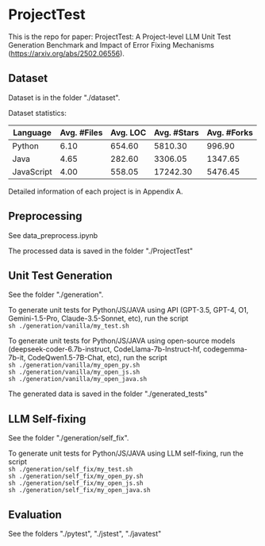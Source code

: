 # ProjectTest

This is the repo for paper: ProjectTest: A Project-level LLM Unit Test Generation Benchmark and Impact of Error Fixing Mechanisms (https://arxiv.org/abs/2502.06556).

## Dataset
Dataset is in the folder "./dataset".

Dataset statistics:

| Language   | Avg. #Files | Avg. LOC | Avg. #Stars | Avg. #Forks |
|------------|------------|----------|-------------|-------------|
| Python     | 6.10       | 654.60   | 5810.30     | 996.90      |
| Java       | 4.65       | 282.60   | 3306.05     | 1347.65     |
| JavaScript | 4.00       | 558.05   | 17242.30    | 5476.45     |


Detailed information of each project is in Appendix A.

## Preprocessing
See data_preprocess.ipynb

The processed data is saved in the folder "./ProjectTest"

## Unit Test Generation
See the folder "./generation".

To generate unit tests for Python/JS/JAVA using API (GPT-3.5, GPT-4, O1, Gemini-1.5-Pro, Claude-3.5-Sonnet, etc), run the script \
```sh ./generation/vanilla/my_test.sh``` 

To generate unit tests for Python/JS/JAVA using open-source models (deepseek-coder-6.7b-instruct, CodeLlama-7b-Instruct-hf, codegemma-7b-it, CodeQwen1.5-7B-Chat, etc), run the script \
```sh ./generation/vanilla/my_open_py.sh```\
```sh ./generation/vanilla/my_open_js.sh```\
```sh ./generation/vanilla/my_open_java.sh```

The generated data is saved in the folder "./generated_tests"

## LLM Self-fixing
See the folder "./generation/self_fix".

To generate unit tests for Python/JS/JAVA using LLM self-fixing, run the script \
```sh ./generation/self_fix/my_test.sh```\
```sh ./generation/self_fix/my_open_py.sh```\
```sh ./generation/self_fix/my_open_js.sh```\
```sh ./generation/self_fix/my_open_java.sh```

## Evaluation
See the folders "./pytest", "./jstest", "./javatest"